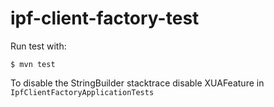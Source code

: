 # ipf-client-factory-test

Run test with:
```
$ mvn test
```

To disable the StringBuilder stacktrace disable XUAFeature in `IpfClientFactoryApplicationTests`
